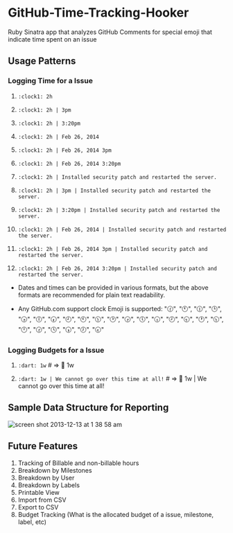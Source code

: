 GitHub-Time-Tracking-Hooker
===========================

Ruby Sinatra app that analyzes GitHub Comments for special emoji that indicate time spent on an issue



## Usage Patterns

### Logging Time for a Issue

1. `:clock1: 2h`

2. `:clock1: 2h | 3pm`

3. `:clock1: 2h | 3:20pm`

4. `:clock1: 2h | Feb 26, 2014`

5. `:clock1: 2h | Feb 26, 2014 3pm`

6. `:clock1: 2h | Feb 26, 2014 3:20pm`

7. `:clock1: 2h | Installed security patch and restarted the server.`

8. `:clock1: 2h | 3pm | Installed security patch and restarted the server.`

9. `:clock1: 2h | 3:20pm | Installed security patch and restarted the server.`

10. `:clock1: 2h | Feb 26, 2014 | Installed security patch and restarted the server.`

11. `:clock1: 2h | Feb 26, 2014 3pm | Installed security patch and restarted the server.`

12. `:clock1: 2h | Feb 26, 2014 3:20pm | Installed security patch and restarted the server.`


- Dates and times can be provided in various formats, but the above formats are recommended for plain text readability.

- Any GitHub.com support clock Emoji is supported:
":clock130:", ":clock11:", ":clock1230:", ":clock3:", ":clock430:", ":clock6:", ":clock730:", ":clock9:", ":clock10:", ":clock1130:", ":clock2:", ":clock330:", ":clock5:", ":clock630:", ":clock8:", ":clock930:", ":clock1:", ":clock1030:", ":clock12:", ":clock230:", ":clock4:", ":clock530:", ":clock7:", ":clock830:"


### Logging Budgets for a Issue

1. `:dart: 1w` # => :dart: 1w

2. `:dart: 1w | We cannot go over this time at all!` # => :dart: 1w | We cannot go over this time at all! 



## Sample Data Structure for Reporting

![screen shot 2013-12-13 at 1 38 58 am](https://f.cloud.github.com/assets/1994838/1740302/e4281c18-63c1-11e3-8674-fda74e89f628.png)


## Future Features

1. Tracking of Billable and non-billable hours
2. Breakdown by Milestones
3. Breakdown by User
4. Breakdown by Labels
5. Printable View
6. Import from CSV
7. Export to CSV
8. Budget Tracking (What is the allocated budget of a issue, milestone, label, etc)